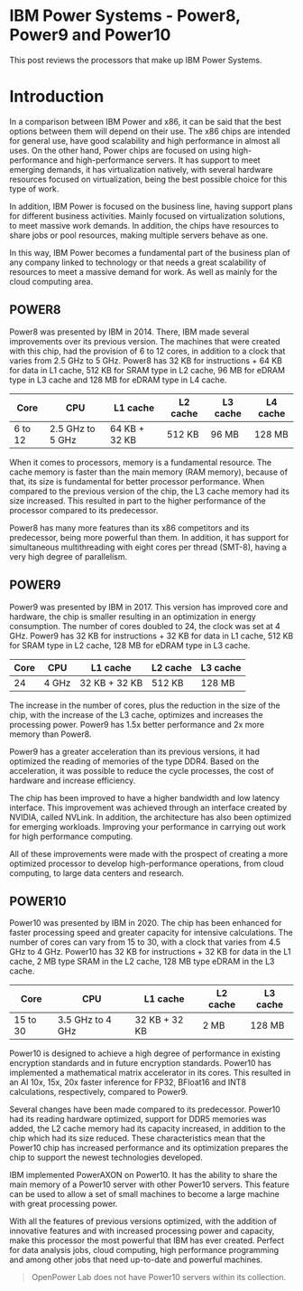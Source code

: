 # IBM Power Systems - Power8, Power9 and Power10


This post reviews the processors that make up IBM Power Systems.

<!--more-->

# Introduction

In a comparison between IBM Power and x86, it can be said that the best options between them will depend on their use.
The x86 chips are intended for general use, have good scalability and high performance in almost all uses.
On the other hand, Power chips are focused on using high-performance and high-performance servers.
It has support to meet emerging demands, it has virtualization natively,
with several hardware resources focused on virtualization, being the best possible choice for this type of work.

In addition, IBM Power is focused on the business line, having support plans for different business activities.
Mainly focused on virtualization solutions, to meet massive work demands.
In addition, the chips have resources to share jobs or pool resources, making multiple servers behave as one.

In this way, IBM Power becomes a fundamental part of the business plan of any company linked to technology or that needs a great scalability of resources to meet a massive demand for work.
As well as mainly for the cloud computing area.

## POWER8

Power8 was presented by IBM in 2014. There, IBM made several improvements over its previous version.
The machines that were created with this chip, had the provision of 6 to 12 cores, in addition to a clock that varies from 2.5 GHz to 5 GHz.
Power8 has 32 KB for instructions + 64 KB for data in L1 cache, 512 KB for SRAM type in L2 cache, 96 MB for eDRAM type in L3 cache and 128 MB for eDRAM type in L4 cache.

| Core | CPU | L1 cache | L2 cache | L3 cache | L4 cache |
| --- | --- | --- | --- | --- | --- |
| 6 to 12 | 2.5 GHz to 5 GHz | 64 KB + 32 KB | 512 KB | 96 MB | 128 MB |

When it comes to processors, memory is a fundamental resource.
The cache memory is faster than the main memory (RAM memory),
because of that, its size is fundamental for better processor performance. When compared to the previous version of the chip, the L3 cache memory had its size increased.
This resulted in part to the higher performance of the processor compared to its predecessor.

Power8 has many more features than its x86 competitors and its predecessor, being more powerful than them.
In addition, it has support for simultaneous multithreading with eight cores per thread (SMT-8), having a very high degree of parallelism.

## POWER9

Power9 was presented by IBM in 2017. This version has improved core and hardware, the chip is smaller resulting in an optimization in energy consumption.
The number of cores doubled to 24, the clock was set at 4 GHz.
Power9 has 32 KB for instructions + 32 KB for data in L1 cache, 512 KB for SRAM type in L2 cache, 128 MB for eDRAM type in L3 cache.

| Core | CPU | L1 cache | L2 cache | L3 cache |
| --- | --- | --- | --- | --- |
| 24 | 4 GHz | 32 KB + 32 KB | 512 KB | 128 MB |

The increase in the number of cores, plus the reduction in the size of the chip, with the increase of the L3 cache, optimizes and increases the processing power.
Power9 has 1.5x better performance and 2x more memory than Power8.

Power9 has a greater acceleration than its previous versions, it had optimized the reading of memories of the type DDR4.
Based on the acceleration, it was possible to reduce the cycle processes, the cost of hardware and increase efficiency.

The chip has been improved to have a higher bandwidth and low latency interface.
This improvement was achieved through an interface created by NVIDIA, called NVLink.
In addition, the architecture has also been optimized for emerging workloads.
Improving your performance in carrying out work for high performance computing.

All of these improvements were made with the prospect of creating a more optimized processor to develop high-performance operations, from cloud computing, to large data centers and research.

## POWER10

Power10 was presented by IBM in 2020. The chip has been enhanced for faster processing speed and greater capacity for intensive calculations.
The number of cores can vary from 15 to 30, with a clock that varies from 4.5 GHz to 4 GHz.
Power10 has 32 KB for instructions + 32 KB for data in the L1 cache, 2 MB type SRAM in the L2 cache, 128 MB type eDRAM in the L3 cache.

| Core | CPU | L1 cache | L2 cache | L3 cache |
| --- | --- | --- | --- | --- |
| 15 to 30 | 3.5 GHz to 4 GHz | 32 KB + 32 KB | 2 MB | 128 MB |

Power10 is designed to achieve a high degree of performance in existing encryption standards and in future encryption standards.
Power10 has implemented a mathematical matrix accelerator in its cores.
This resulted in an AI 10x, 15x, 20x faster inference for FP32, BFloat16 and INT8 calculations, respectively, compared to Power9.

Several changes have been made compared to its predecessor.
Power10 had its reading hardware optimized, support for DDR5 memories was added,
the L2 cache memory had its capacity increased, in addition to the chip which had its size reduced.
These characteristics mean that the Power10 chip has increased performance and its optimization prepares the chip to support the newest technologies developed.

IBM implemented PowerAXON on Power10.
It has the ability to share the main memory of a Power10 server with other Power10 servers.
This feature can be used to allow a set of small machines to become a large machine with great processing power.

With all the features of previous versions optimized, with the addition of innovative features and with increased processing power and capacity,
make this processor the most powerful that IBM has ever created.
Perfect for data analysis jobs, cloud computing, high performance programming and among other jobs that need up-to-date and powerful machines.

> OpenPower Lab does not have Power10 servers within its collection.

